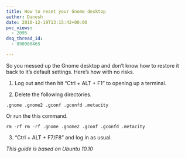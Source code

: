 ```yaml
---
title: How to reset your Gnome desktop
author: Danesh
date: 2010-12-19T13:15:42+00:00
pvc_views:
  - 2095
dsq_thread_id:
  - 890980465

---
```

So you messed up the Gnome desktop and don&#8217;t know how to restore it back to it&#8217;s default settings. Here&#8217;s how with no risks.

1. Log out and then hit &#8220;Ctrl + ALT + F1&#8221; to opening up a terminal.

2. Delete the following directories.

`.gnome .gnome2 .gconf .gconfd .metacity`

Or run the this command.

`rm -rf rm -rf .gnome .gnome2 .gconf .gconfd .metacity`

3. &#8220;Ctrl + ALT + F7/F8&#8221; and log in as usual.

_This guide is based on Ubuntu 10.10_